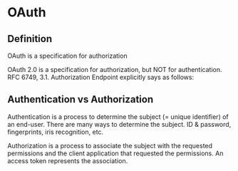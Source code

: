 #  OAuth

## Definition  
OAuth is a specification for authorization

OAuth 2.0 is a specification for authorization, but NOT for authentication. RFC 6749, 3.1. Authorization Endpoint explicitly says as follows:

## Authentication vs Authorization 
Authentication is a process to determine the subject (= unique identifier) of an end-user. There are many ways to determine the subject. ID & password, fingerprints, iris recognition, etc.

Authorization is a process to associate the subject with the requested permissions and the client application that requested the permissions. An access token represents the association.

